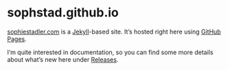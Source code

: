 # sophstad.github.io

[sophiestadler.com](http://sophiestadler.com) is a [Jekyll](http://jekyllrb.com)-based site. It’s hosted right here using [GitHub Pages](https://pages.github.com).

I‘m quite interested in documentation, so you can find some more details about what’s new here under [Releases](https://github.com/sophstad/sophstad.github.io/releases).
